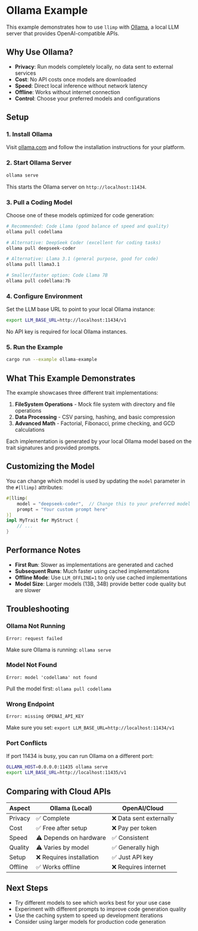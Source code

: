 # Ollama Example

This example demonstrates how to use `llimp` with [Ollama](https://ollama.com), a local LLM server that provides OpenAI-compatible APIs.

## Why Use Ollama?

- **Privacy**: Run models completely locally, no data sent to external services
- **Cost**: No API costs once models are downloaded
- **Speed**: Direct local inference without network latency
- **Offline**: Works without internet connection
- **Control**: Choose your preferred models and configurations

## Setup

### 1. Install Ollama

Visit [ollama.com](https://ollama.com) and follow the installation instructions for your platform.

### 2. Start Ollama Server

```bash
ollama serve
```

This starts the Ollama server on `http://localhost:11434`.

### 3. Pull a Coding Model

Choose one of these models optimized for code generation:

```bash
# Recommended: Code Llama (good balance of speed and quality)
ollama pull codellama

# Alternative: DeepSeek Coder (excellent for coding tasks)
ollama pull deepseek-coder

# Alternative: Llama 3.1 (general purpose, good for code)
ollama pull llama3.1

# Smaller/faster option: Code Llama 7B
ollama pull codellama:7b
```

### 4. Configure Environment

Set the LLM base URL to point to your local Ollama instance:

```bash
export LLM_BASE_URL=http://localhost:11434/v1
```

No API key is required for local Ollama instances.

### 5. Run the Example

```bash
cargo run --example ollama-example
```

## What This Example Demonstrates

The example showcases three different trait implementations:

1. **FileSystem Operations** - Mock file system with directory and file operations
2. **Data Processing** - CSV parsing, hashing, and basic compression
3. **Advanced Math** - Factorial, Fibonacci, prime checking, and GCD calculations

Each implementation is generated by your local Ollama model based on the trait signatures and provided prompts.

## Customizing the Model

You can change which model is used by updating the `model` parameter in the `#[llimp]` attributes:

```rust
#[llimp(
    model = "deepseek-coder",  // Change this to your preferred model
    prompt = "Your custom prompt here"
)]
impl MyTrait for MyStruct {
    // ...
}
```

## Performance Notes

- **First Run**: Slower as implementations are generated and cached
- **Subsequent Runs**: Much faster using cached implementations
- **Offline Mode**: Use `LLM_OFFLINE=1` to only use cached implementations
- **Model Size**: Larger models (13B, 34B) provide better code quality but are slower

## Troubleshooting

### Ollama Not Running
```
Error: request failed
```
Make sure Ollama is running: `ollama serve`

### Model Not Found
```
Error: model 'codellama' not found
```
Pull the model first: `ollama pull codellama`

### Wrong Endpoint
```
Error: missing OPENAI_API_KEY
```
Make sure you set: `export LLM_BASE_URL=http://localhost:11434/v1`

### Port Conflicts
If port 11434 is busy, you can run Ollama on a different port:
```bash
OLLAMA_HOST=0.0.0.0:11435 ollama serve
export LLM_BASE_URL=http://localhost:11435/v1
```

## Comparing with Cloud APIs

| Aspect | Ollama (Local) | OpenAI/Cloud |
|--------|----------------|--------------|
| Privacy | ✅ Complete | ❌ Data sent externally |
| Cost | ✅ Free after setup | ❌ Pay per token |
| Speed | ⚠️ Depends on hardware | ✅ Consistent |
| Quality | ⚠️ Varies by model | ✅ Generally high |
| Setup | ❌ Requires installation | ✅ Just API key |
| Offline | ✅ Works offline | ❌ Requires internet |

## Next Steps

- Try different models to see which works best for your use case
- Experiment with different prompts to improve code generation quality
- Use the caching system to speed up development iterations
- Consider using larger models for production code generation